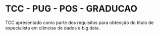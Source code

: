 # TCC - PUG - POS - GRADUCAO
 TCC apresentado como parte dos requisitos para obtenção do título de especialista em ciências de dados e big data.

